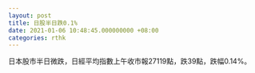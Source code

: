 ```yaml
---
layout: post
title: 日股半日跌0.1%
date: 2021-01-06 10:48:45.000000000 +08:00
categories: rthk
---
```


日本股市半日微跌，日經平均指數上午收市報27119點，跌39點，跌幅0.14%。
